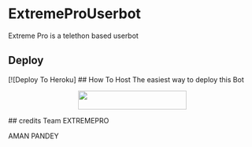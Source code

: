 # ExtremeProUserbot
Extreme Pro is a telethon based userbot

## Deploy
[![Deploy To Heroku] ## How To Host
The easiest way to deploy this Bot
<p align="center"><a href="https://heroku.com/deploy?template=https://github.com/TeamExtremePro/ExtremeProUserbot"> <img src="https://img.shields.io/badge/Deploy%20To%20Heroku-red?style=for-the-badge&logo=heroku" width="220" height="38.45"/></a></p>
## credits
Team EXTREMEPRO

AMAN PANDEY
